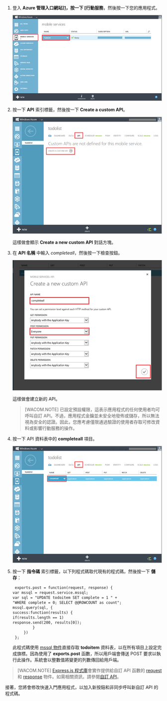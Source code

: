 1.  登入 **Azure 管理入口網站][1]，按一下 [行動服務**，然後按一下您的應用程式。
    
    ![](./media/mobile-services-create-custom-api/mobile-services-selection.png)

2.  按一下 **API** 索引標籤，然後按一下 **Create a custom API**。
    
    ![](./media/mobile-services-create-custom-api/mobile-custom-api-create.png)
    
    這樣做會顯示 **Create a new custom API** 對話方塊。

3.  在 **API 名稱** 中輸入 *completeall*，然後按一下檢查按鈕。
    
    ![](./media/mobile-services-create-custom-api/mobile-custom-api-create-dialog2.png)
    
    這樣做會建立新的 API。


   
    > [WACOM.NOTE] 已設定預設權限，這表示應用程式的任何使用者均可呼叫自訂
    > API。不過，應用程式金鑰並未安全地發佈或儲存，所以無法視為安全的認證。因此，您應考慮僅限通過驗證的使用者存取可修改資料或影響行動服務的操作。

4.  按一下 API 資料表中的 **completeall** 項目。
    
    ![](./media/mobile-services-create-custom-api/mobile-custom-api-select2.png)

5.  按一下 **指令碼** 索引標籤，以下列程式碼取代現有的程式碼，然後按一下 **儲存**：
    
         exports.post = function(request, response) {
        var mssql = request.service.mssql;
        var sql = "UPDATE todoitem SET complete = 1 " + 
        "WHERE complete = 0; SELECT @@ROWCOUNT as count";
        mssql.query(sql, {
        success:function(results) {			
        if(results.length == 1)							
        response.send(200, results[0]);			
                 }
             })
         };
    
    此程式碼使用 [mssql 物件][2]直接存取 **todoitem** 資料表，以在所有項目上設定完成旗標。因為使用了 **exports.post** 函數，所以用戶端會傳送 POST 要求以執行此操作。系統會以整數值將變更的列數傳回給用戶端。

> [WACOM.NOTE] [Express.js 程式庫][3]會實作提供給自訂 API 函數的 [request][4] 和 [response][5] 物件。如需相關資訊，請參閱[自訂 API][6]。

接著，您將會修改快速入門應用程式，以加入新按鈕和非同步呼叫新自訂 API 的程式碼。

<!-- Anchors. -->

<!-- Images. -->

<!-- URLs. -->



[1]: https://manage.windowsazure.com/
[2]: http://msdn.microsoft.com/zh-tw/library/windowsazure/jj554212.aspx
[3]: http://go.microsoft.com/fwlink/p/?LinkId=309046
[4]: http://msdn.microsoft.com/zh-tw/library/windowsazure/jj554218.aspx
[5]: http://msdn.microsoft.com/zh-tw/library/windowsazure/dn303373.aspx
[6]: http://msdn.microsoft.com/zh-tw/library/windowsazure/dn280974.aspx